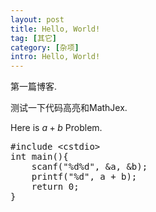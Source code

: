 ```yaml
---
layout: post
title: Hello, World!
tag: [其它]
category: [杂项]
intro: Hello, World!
---
```


第一篇博客.

测试一下代码高亮和MathJex.

Here is $a + b$ Problem.

<pre class="brush: c++">
#include &lt;cstdio>
int main(){
	scanf("%d%d", &a, &b);
	printf("%d", a + b);
	return 0;
}
</pre>